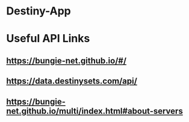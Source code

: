 # Destiny-App

# Useful API Links
## https://bungie-net.github.io/#/
## https://data.destinysets.com/api/
## https://bungie-net.github.io/multi/index.html#about-servers

